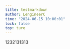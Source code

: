 ```yaml
---
title: testmarkdown
author: LengineerC
time: "2024-06-15 10:00:01"
lock: false
top: ture
---
```


1232131313